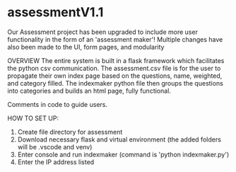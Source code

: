 # assessmentV1.1
Our Assessment project has been upgraded to include more user functionality in the form of an 'assessment maker'! Multiple changes have also been made to the UI, form pages, and modularity

OVERVIEW
The entire system is built in a flask framework which facilitates the python csv communication. The assessment.csv file is for the user to propagate their own index page based on the questions, name, weighted, and category filled. The indexmaker python file then groups the questions into categories and builds an html page, fully functional.

Comments in code to guide users.

HOW TO SET UP:
1. Create file directory for assessment
2. Download necessary flask and virtual environment (the added folders will be .vscode and venv)
4. Enter console and run indexmaker (command is 'python indexmaker.py')
5. Enter the IP address listed




